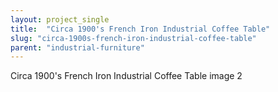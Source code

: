 ```yaml
---
layout: project_single
title:  "Circa 1900's French Iron Industrial Coffee Table"
slug: "circa-1900s-french-iron-industrial-coffee-table"
parent: "industrial-furniture"
---
```

Circa 1900's French Iron Industrial Coffee Table image 2